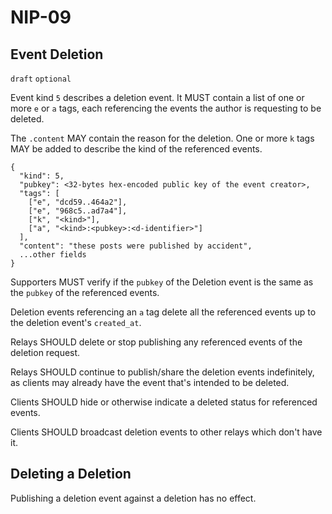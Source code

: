 NIP-09
======

Event Deletion
--------------

`draft` `optional`

Event kind `5` describes a deletion event. It MUST contain a list of one or more `e` or `a` tags, each referencing the events the author is requesting to be deleted.

The `.content` MAY contain the reason for the deletion. One or more `k` tags MAY be added to describe the kind of the referenced events. 

```
{
  "kind": 5,
  "pubkey": <32-bytes hex-encoded public key of the event creator>,
  "tags": [
    ["e", "dcd59..464a2"],
    ["e", "968c5..ad7a4"],
    ["k", "<kind>"],
    ["a", "<kind>:<pubkey>:<d-identifier>"]
  ],
  "content": "these posts were published by accident",
  ...other fields
}
```

Supporters MUST verify if the `pubkey` of the Deletion event is the same as the `pubkey` of the referenced events.

Deletion events referencing an `a` tag delete all the referenced events up to the deletion event's `created_at`. 

Relays SHOULD delete or stop publishing any referenced events of the deletion request. 

Relays SHOULD continue to publish/share the deletion events indefinitely, as clients may already have the event that's intended to be deleted. 

Clients SHOULD hide or otherwise indicate a deleted status for referenced events.

Clients SHOULD broadcast deletion events to other relays which don't have it.

## Deleting a Deletion

Publishing a deletion event against a deletion has no effect.